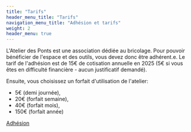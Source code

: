 ```yaml
---
title: "Tarifs"
header_menu_title: "Tarifs"
navigation_menu_title: "Adhésion et tarifs"
weight: 2
header_menu: true
---
```


L'Atelier des Ponts est une association dédiée au bricolage. Pour pouvoir bénéficier de l'espace et des outils, vous devez donc être adhérent.e. Le tarif de l'adhésion est de 15€ de cotisation annuelle en 2025 (5€ si vous êtes en difficulté financière - aucun justificatif demandé).

Ensuite, vous choisissez un forfait d'utilisation de l'atelier:

- 5€ (demi journée),
- 20€ (forfait semaine),
- 40€ (forfait mois),
- 150€ (forfait année)

[Adhésion](https://atelier-des-ponts.assoconnect.com/collect/description/444452-z-adhesion-2024-2025)
